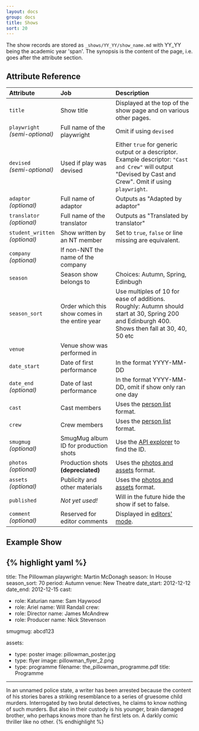 ```yaml
---
layout: docs
group: docs
title: Shows
sort: 20
---
```


The show records are stored as `_shows/YY_YY/show_name.md` with YY_YY being the academic year 'span'. The synopsis is the content of the page, i.e. goes after the attribute section.

## <i class="fa fa-tags"></i> Attribute Reference

| Attribute | Job | Description |
|:-|:-|:-|
| `title` | Show title | Displayed at the top of the show page and on various other pages. |
| `playwright`<br />*(semi-optional)* | Full name of the playwright | Omit if using `devised` |
| `devised`<br />*(semi-optional)* | Used if play was devised | Either `true` for generic output or a descriptor. Example descriptor: `"Cast and Crew"` will output "Devised by Cast and Crew". Omit if using `playwright`. |
| `adaptor`<br />*(optional)* | Full name of adaptor | Outputs as "Adapted by adaptor" |
| `translator`<br />*(optional)* | Full name of the translator | Outputs as "Translated by translator" |
| `student_written`<br />*(optional)* | Show written by an NT member | Set to `true`, `false` or line missing are equivalent. |
| `company`<br />*(optional)* | If non-NNT the name of the company |  |
| `season` | Season show belongs to | Choices: Autumn, Spring, Edinbugh |
| `season_sort` | Order which this show comes in the entire year | Use multiples of 10 for ease of additions.<br />Roughly: Autumn should start at 30, Spring 200 and Edinburgh 400. Shows then fall at 30, 40, 50 etc |
| `venue` | Venue show was performed in |  |
| `date_start` | Date of first performance | In the format YYYY-MM-DD |
| `date_end`<br />*(optional)* | Date of last performance | In the format YYYY-MM-DD, omit if show only ran one day |
| `cast` | Cast members | Uses the [person list](/docs/person_list) format. |
| `crew` | Crew members | Uses the [person list](/docs/person_list) format. |
| `smugmug`<br />*(optional)* | SmugMug album ID for production shots | Use the [API explorer](https://www.smugmug.com/api/v2/user/newtheatre!albums?count=5000) to find the ID. |
| `photos`<br />*(optional)* | Production shots **(depreciated)** | Uses the [photos and assets](/docs/photos_and_assets) format. |
| `assets`<br />*(optional)* | Publicity and other materials | Uses the [photos and assets](/docs/photos_and_assets) format. |
| `published` | *Not yet used!* | Will in the future hide the show if set to false. |
| `comment`<br />*(optional)* | Reserved for editor comments | Displayed in [editors' mode](/docs/#super-secret-editors-mode). |


## <i class="octicon octicon-code"></i> Example Show

{% highlight yaml %}
---
title: The Pillowman
playwright: Martin McDonagh
season: In House
season_sort: 70
period: Autumn
venue: New Theatre
date_start: 2012-12-12
date_end: 2012-12-15
cast:
  - role: Katurian
    name: Sam Haywood
  - role: Ariel
    name: Will Randall
crew:
  - role: Director
    name: James McAndrew
  - role: Producer
    name: Nick Stevenson

smugmug: abcd123

assets:
  - type: poster
    image: pillowman_poster.jpg
  - type: flyer
    image: pillowman_flyer_2.png
  - type: programme
    filename: the_pillowman_programme.pdf
    title: Programme

---

In an unnamed police state, a writer has been arrested because the content of his stories bares a striking resemblance to a series of gruesome child murders. Interrogated by two brutal detectives, he claims to know nothing of such murders. But also in their custody is his younger, brain damaged brother, who perhaps knows more than he first lets on. A darkly comic thriller like no other.
{% endhighlight %}

